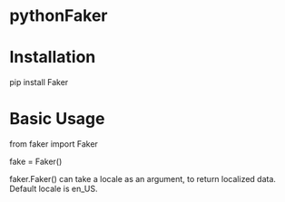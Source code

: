 # pythonFaker

# Installation 

pip install Faker

# Basic Usage

from faker import Faker

fake = Faker()

faker.Faker() can take a locale as an argument, to return localized data. Default locale is en_US.

